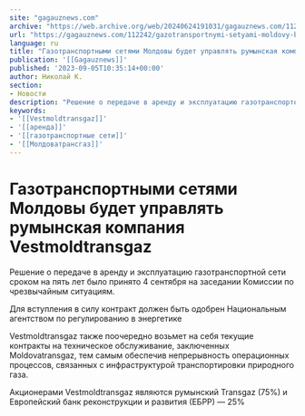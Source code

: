 ```yaml
---
site: "gagauznews.com"
archive: "https://web.archive.org/web/20240624191031/gagauznews.com/112242/gazotransportnymi-setyami-moldovy-budet-upravlyat-rumynskaya-kompaniya-vestmoldtransgaz.html"
url: "https://gagauznews.com/112242/gazotransportnymi-setyami-moldovy-budet-upravlyat-rumynskaya-kompaniya-vestmoldtransgaz.html"
language: ru
title: "Газотранспортными сетями Молдовы будет управлять румынская компания Vestmoldtransgaz"
publication: '[[Gagauznews]]'
published: '2023-09-05T10:35:14+00:00'
author: Николай К.
section:
- Новости
description: "Решение о передаче в аренду и эксплуатацию газотранспортной сети сроком на пять лет было принято 4 сентября на заседании Комиссии по чрезвычайным ситуациям. Для вступления в силу контракт должен быть одобрен Национальным агентством по регулированию в энергетике Vestmoldtransgaz также поочередно возьмет на себя текущие контракты на техническое обслуживание, заключенных Moldovatransgaz, тем самым обеспечив непрерывность операционных процессов, связанных с инфраструктурой транспортировки природного газа. Акционерами Vestmoldtransgaz являются румынский Transgaz (75%) и Европейский банк реконструкции и развития (ЕБРР) — 25%"
keywords:
- '[[Vestmoldtransgaz]]'
- '[[аренда]]'
- '[[газотранспортные сети]]'
- '[[Молдоватрансгаз]]'
---
```


# Газотранспортными сетями Молдовы будет управлять румынская компания Vestmoldtransgaz

Решение о передаче в аренду и эксплуатацию газотранспортной сети сроком на пять лет было принято 4 сентября на заседании Комиссии по чрезвычайным ситуациям.

Для вступления в силу контракт должен быть одобрен Национальным агентством по регулированию в энергетике

Vestmoldtransgaz также поочередно возьмет на себя текущие контракты на техническое обслуживание, заключенных Moldovatransgaz, тем самым обеспечив непрерывность операционных процессов, связанных с инфраструктурой транспортировки природного газа.

Акционерами Vestmoldtransgaz являются румынский Transgaz (75%) и Европейский банк реконструкции и развития (ЕБРР) — 25%